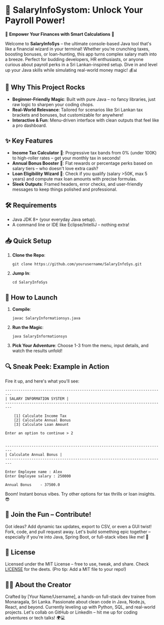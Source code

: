 # 🚀 SalaryInfoSystom: Unlock Your Payroll Power!

🌟 **Empower Your Finances with Smart Calculations** 🌟

Welcome to **SalaryInfoSys** – the ultimate console-based Java tool that's like a financial wizard in your terminal! Whether you're crunching taxes, boosting bonuses, or loan-hunting, this app turns complex salary math into a breeze. Perfect for budding developers, HR enthusiasts, or anyone curious about payroll perks in a Sri Lankan-inspired setup. Dive in and level up your Java skills while simulating real-world money magic! 💰📊

## 🎯 Why This Project Rocks
- **Beginner-Friendly Magic**: Built with pure Java – no fancy libraries, just raw logic to sharpen your coding chops.
- **Real-World Relevance**: Tailored for scenarios like Sri Lankan tax brackets and bonuses, but customizable for anywhere!
- **Interactive & Fun**: Menu-driven interface with clean outputs that feel like a pro dashboard.

## ✨ Key Features
- **Income Tax Calculator** 💸: Progressive tax bands from 0% (under 100K) to high-roller rates – get your monthly tax in seconds!
- **Annual Bonus Booster** 🎉: Flat rewards or percentage perks based on salary tiers – who doesn't love extra cash?
- **Loan Eligibility Wizard** 🏦: Check if you qualify (salary >50K, max 5 years) and compute max loan amounts with precise formulas.
- **Sleek Outputs**: Framed headers, error checks, and user-friendly messages to keep things polished and professional.

## 🛠️ Requirements
- Java JDK 8+ (your everyday Java setup).
- A command line or IDE like Eclipse/IntelliJ – nothing extra!

## 📥 Quick Setup
1. **Clone the Repo**:
   ```
   git clone https://github.com/yourusername/SalaryInfoSys.git
   ```
2. **Jump In**:
   ```
   cd SalaryInfoSys
   ```

## 🚀 How to Launch
1. **Compile**:
   ```
   javac SalaryInformationsys.java
   ```
2. **Run the Magic**:
   ```
   java SalaryInformationsys
   ```
3. **Pick Your Adventure**: Choose 1-3 from the menu, input details, and watch the results unfold!

## 🔍 Sneak Peek: Example in Action
Fire it up, and here's what you'll see:

```
-------------------------------------------------------------------------
| SALARY INFORMATION SYSTEM |
-------------------------------------------------------------------------

	[1] Calculate Income Tax
	[2] Calculate Annual Bonus
	[3] Calculate Loan Amount

Enter an option to continue > 2


-------------------------------------------------------------------------
| Calculate Annual Bonus |
-------------------------------------------------------------------------

Enter Employee name : Alex
Enter Employee salary : 250000

Annual Bonus	- 37500.0
```

Boom! Instant bonus vibes. Try other options for tax thrills or loan insights. 😎

## 🤝 Join the Fun – Contribute!
Got ideas? Add dynamic tax updates, export to CSV, or even a GUI twist! Fork, code, and pull request away. Let's build something epic together – especially if you're into Java, Spring Boot, or full-stack vibes like me! 🚀

## 📜 License
Licensed under the MIT License – free to use, tweak, and share. Check [LICENSE](LICENSE) for the deets. (Pro tip: Add a MIT file to your repo!)

## 👨‍💻 About the Creator
Crafted by [Your Name/Username], a hands-on full-stack dev trainee from Monaragala, Sri Lanka. Passionate about clean code in Java, Node.js, React, and beyond. Currently leveling up with Python, SQL, and real-world projects. Let's collab on GitHub or LinkedIn – hit me up for coding adventures or tech talks! 🌍💻

